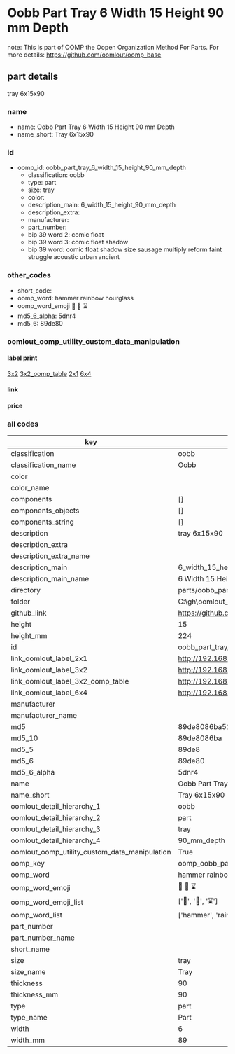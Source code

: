 # Oobb Part Tray 6 Width 15 Height 90 mm Depth  

note: This is part of OOMP the Oopen Organization Method For Parts. For more details: https://github.com/oomlout/oomp_base

##  part details
  



tray 6x15x90



### name
* name: Oobb Part Tray 6 Width 15 Height 90 mm Depth
* name_short: Tray 6x15x90 
### id
* oomp_id: oobb_part_tray_6_width_15_height_90_mm_depth
  * classification: oobb
  * type: part
  * size: tray
  * color: 
  * description_main: 6_width_15_height_90_mm_depth
  * description_extra: 
  * manufacturer: 
  * part_number: 
  * bip 39 word 2: comic float
  * bip 39 word 3: comic float shadow
  * bip 39 word: comic float shadow size sausage multiply reform faint struggle acoustic urban ancient

### other_codes
* short_code: 
* oomp_word: hammer rainbow hourglass
* oomp_word_emoji :hammer: :rainbow: :hourglass:
* md5_6_alpha: 5dnr4
* md5_6: 89de80






### oomlout_oomp_utility_custom_data_manipulation
#### label print
[3x2](http://192.168.1.245:1112/?label=oomp%205dnr4)
[3x2_oomp_table](http://192.168.1.108:1112/?label=oomp%205dnr4)
[2x1](http://192.168.1.242:1112/?label=oomp%205dnr4)
[6x4](http://192.168.1.55:1112/?label=oomp%205dnr4)    

#### link

                              

#### price







### all codes 
| key | value |  
| --- | --- |  
| classification | oobb |  
| classification_name | Oobb |  
| color |  |  
| color_name |  |  
| components | [] |  
| components_objects | [] |  
| components_string | [] |  
| description | tray 6x15x90 |  
| description_extra |  |  
| description_extra_name |  |  
| description_main | 6_width_15_height_90_mm_depth |  
| description_main_name | 6 Width 15 Height 90 mm Depth |  
| directory | parts/oobb_part_tray_6_width_15_height_90_mm_depth |  
| folder | C:\gh\oomlout_oobb_version_4_generated_parts\parts\oobb_part_tray_6_width_15_height_90_mm_depth |  
| github_link | https://github.com/oomlout/oomlout_oomp_part_src/tree/main/parts/oobb_part_tray_6_width_15_height_90_mm_depth |  
| height | 15 |  
| height_mm | 224 |  
| id | oobb_part_tray_6_width_15_height_90_mm_depth |  
| link_oomlout_label_2x1 | http://192.168.1.242:1112/?label=oomp%205dnr4 |  
| link_oomlout_label_3x2 | http://192.168.1.245:1112/?label=oomp%205dnr4 |  
| link_oomlout_label_3x2_oomp_table | http://192.168.1.108:1112/?label=oomp%205dnr4 |  
| link_oomlout_label_6x4 | http://192.168.1.55:1112/?label=oomp%205dnr4 |  
| manufacturer |  |  
| manufacturer_name |  |  
| md5 | 89de8086ba51f68a45dfdc9f89964972 |  
| md5_10 | 89de8086ba |  
| md5_5 | 89de8 |  
| md5_6 | 89de80 |  
| md5_6_alpha | 5dnr4 |  
| name | Oobb Part Tray 6 Width 15 Height 90 mm Depth |  
| name_short | Tray 6x15x90  |  
| oomlout_detail_hierarchy_1 | oobb |  
| oomlout_detail_hierarchy_2 | part |  
| oomlout_detail_hierarchy_3 | tray |  
| oomlout_detail_hierarchy_4 | 90_mm_depth |  
| oomlout_oomp_utility_custom_data_manipulation | True |  
| oomp_key | oomp_oobb_part_tray_6_width_15_height_90_mm_depth |  
| oomp_word | hammer rainbow hourglass |  
| oomp_word_emoji | :hammer: :rainbow: :hourglass: |  
| oomp_word_emoji_list | [':hammer:', ':rainbow:', ':hourglass:'] |  
| oomp_word_list | ['hammer', 'rainbow', 'hourglass'] |  
| part_number |  |  
| part_number_name |  |  
| short_name |  |  
| size | tray |  
| size_name | Tray |  
| thickness | 90 |  
| thickness_mm | 90 |  
| type | part |  
| type_name | Part |  
| width | 6 |  
| width_mm | 89 |  
